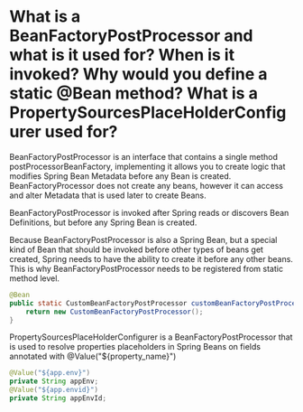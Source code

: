 # What is a BeanFactoryPostProcessor and what is it used for? When is it invoked? Why would you define a static @Bean method? What is a PropertySourcesPlaceHolderConfigurer used for?
BeanFactoryPostProcessor is an interface that contains a single method postProcessorBeanFactory, implementing it allows 
you to create logic that modifies Spring Bean Metadata before any Bean is created. BeanFactoryProcessor does not create 
any beans, however it can access and alter Metadata that is used later to create Beans.

BeanFactoryPostProcessor is invoked after Spring reads or discovers Bean Definitions, but before any Spring Bean is created.

Because BeanFactoryPostProcessor is also a Spring Bean, but a special kind of Bean that should be invoked before other 
types of beans get created, Spring needs to have the ability to create it before any other beans. This is why 
BeanFactoryPostProcessor needs to be registered from static method level.

```java
@Bean
public static CustomBeanFactoryPostProcessor customBeanFactoryPostProcessor(){
    return new CustomBeanFactoryPostProcessor();
}
```

PropertySourcesPlaceHolderConfigurer is a BeanFactoryPostProcessor that is used to resolve properties placeholders in Spring
Beans on fields annotated with @Value("${property_name}")
```java
@Value("${app.env}")
private String appEnv;
@Value("${app.envid}")
private String appEnvId;

```